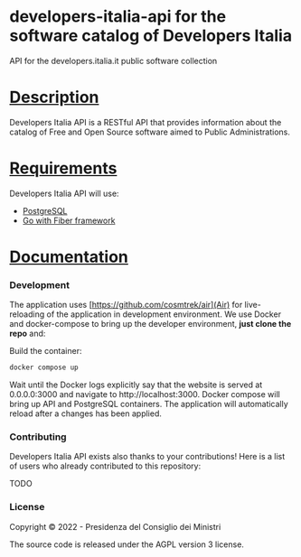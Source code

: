 # developers-italia-api for the software catalog of Developers Italia
API for the developers.italia.it public software collection

# [Description](#description)

Developers Italia API is a RESTful API that provides information about the catalog of Free and Open Source software aimed to Public Administrations.

# [Requirements](#requirements)
Developers Italia API will use:
- [PostgreSQL](https://https://www.postgresql.org/)
- [Go with Fiber framework](https://gofiber.io)


# [Documentation](#documentation)

### Development
The application uses [https://github.com/cosmtrek/air](Air) for live-reloading of the application in development environment.
We use Docker and docker-compose to bring up the developer environment, **just clone the repo** and:

Build the container:
```bash
docker compose up
```

Wait until the Docker logs explicitly say that the website is served at 0.0.0.0:3000 and navigate to http://localhost:3000.
Docker compose will bring up API and PostgreSQL containers.
The application will automatically reload after a changes has been applied.

### Contributing

Developers Italia API exists also thanks to your contributions! Here is a list of users who already contributed to this repository:

TODO

### License

Copyright © 2022 - Presidenza del Consiglio dei Ministri

The source code is released under the AGPL version 3 license.

